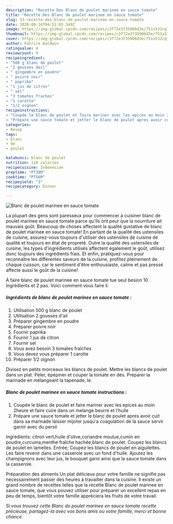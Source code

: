```yaml
---
description: "Recette Des Blanc de poulet marinee en sauce tomate"
title: "Recette Des Blanc de poulet marinee en sauce tomate"
slug: 33-recette-des-blanc-de-poulet-marinee-en-sauce-tomate
date: 2020-09-16T04:51:03.549Z
image: https://img-global.cpcdn.com/recipes/c3f72e3f35906d3e/751x532cq70/blanc-de-poulet-marinee-en-sauce-tomate-photo-principale-de-la-recette.jpg
thumbnail: https://img-global.cpcdn.com/recipes/c3f72e3f35906d3e/751x532cq70/blanc-de-poulet-marinee-en-sauce-tomate-photo-principale-de-la-recette.jpg
cover: https://img-global.cpcdn.com/recipes/c3f72e3f35906d3e/751x532cq70/blanc-de-poulet-marinee-en-sauce-tomate-photo-principale-de-la-recette.jpg
author: Patrick Baldwin
ratingvalue: 4
reviewcount: 9
recipeingredient:
- "500 g blanc de poulet"
- "2 gousses dail"
- " gingembre en poudre"
- " poivre noir"
- " paprika"
- "1 jus de citron"
- " sel"
- "3 tomates fraches"
- "1 carotte"
- "1/2 oignon"
recipeinstructions:
- "Coupée le blanc de poulet et faire mariner avec les epices au moin 2heure et faire cuire dans un melange beurre et l&#39;huile"
- "Prépare une sauce tomate et jetter le blanc de poulet apres avoir cuit dans sa marinade laisser mijoter jusqu&#39;a coagulation de la sauce servir garnir avec du persil"
categories:
- Resep
tags:
- blanc
- de
- poulet

katakunci: blanc de poulet 
nutrition: 118 calories
recipecuisine: Indonesian
preptime: "PT38M"
cooktime: "PT56M"
recipeyield: "3"
recipecategory: Dinner

---
```



![Blanc de poulet marinee en sauce tomate](https://img-global.cpcdn.com/recipes/c3f72e3f35906d3e/751x532cq70/blanc-de-poulet-marinee-en-sauce-tomate-photo-principale-de-la-recette.jpg)

La plupart des gens sont paresseux pour commencer à cuisiner blanc de poulet marinee en sauce tomate parce qu'ils ont peur que la nourriture ait mauvais goût. Beaucoup de choses affectent la qualité gustative de blanc de poulet marinee en sauce tomate! En partant de la qualité des ustensiles de cuisine, assurez-vous toujours d'utiliser des ustensiles de cuisine de qualité et toujours en état de propreté. Outre la qualité des ustensiles de cuisine, les types d'ingrédients utilisés affectent également le goût, utilisez donc toujours des ingrédients frais. Et enfin, pratiquez-vous pour reconnaître les différentes saveurs de la cuisine, profitez pleinement de chaque cuisson, car le sentiment d'être enthousiaste, calme et pas pressé affecte aussi le goût de la cuisine!

<!--inarticleads1-->

À faire blanc de poulet marinee en sauce tomate tue seul besion 10 Ingrédients et 2 pas. Voici comment vous faire il.

##### Ingrédients de blanc de poulet marinee en sauce tomate :

1. Utilisation 500 g blanc de poulet
1. Utilisation 2 gousses d&#39;ail
1. Préparer  gingembre en poudre
1. Préparer  poivre noir
1. Fournir  paprika
1. Fournir 1 jus de citron
1. Fournir  sel
1. Vous avez besoin 3 tomates fraîches
1. Vous devez vous préparer 1 carotte
1. Préparer 1/2 oignon


Divisez en petits morceaux les blancs de poulet. Mettre les blancs de poulet dans un plat. Peler, épépiner et couper la tomate en dés. Préparer la marinade en mélangeant la tapenade, le. 

<!--inarticleads2-->

##### Blanc de poulet marinee en sauce tomate instructions :

1. Coupée le blanc de poulet et faire mariner avec les epices au moin 2heure et faire cuire dans un melange beurre et l&#39;huile
1. Prépare une sauce tomate et jetter le blanc de poulet apres avoir cuit dans sa marinade laisser mijoter jusqu&#39;a coagulation de la sauce servir garnir avec du persil


Ingrédients: citron vert,huile d&#39;olive,coriandre moulue,cumin en poudre,curcuma,menthe fraîche hachée,blanc de poulet. Coupez les blancs de poulet en lamelles. Entrée; Coupez les blancs de poulet en aiguilettes. Les faire revenir dans une casserole avec un fond d&#39;huile. Ajoutez les champignons avec leur jus, le bouquet garni ainsi que la sauce tomate dans la casserole. 

<!--inarticleads1-->

<p>
Préparation des aliments Un plat délicieux pour votre famille ne signifie pas nécessairement passer des heures à travailler dans la cuisine. Il existe un grand nombre de recettes telles que la recette Blanc de poulet marinee en sauce tomate, que vous pouvez utiliser pour préparer un excellent repas en peu de temps, bientôt votre famille appréciera les fruits de votre travail.
</p>

<p>
<i>Si vous trouvez cette Blanc de poulet marinee en sauce tomate recette précieuse, partagez-la avec vos bons amis ou votre famille, merci et bonne chance.</i>
</p>
